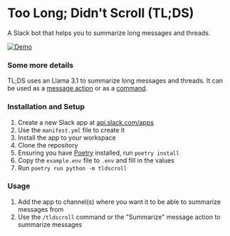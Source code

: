 # Too Long; Didn't Scroll (TL;DS)  
A Slack bot that helps you to summarize long messages and threads.  

[![Demo](tldscroll-demo_2024-08-22_19-24-01.gif)](tldscroll-demo_2024-08-22_19-24-01.mp4)


### Some more details  
TL;DS uses an Llama 3.1 to summarize long messages and threads. It can be used as a [message action](https://api.slack.com/interactivity/shortcuts#message) or as a [command](https://slack.com/help/articles/360057554553-Use-shortcuts-to-take-actions-in-Slack).  

### Installation and Setup  
1. Create a new Slack app at [api.slack.com/apps](https://api.slack.com/apps)
2. Use the `manifest.yml` file to create it  
3. Install the app to your workspace  
4. Clone the repository  
5. Ensuring you have [Poetry](https://python-poetry.org/) installed, run `poetry install`  
6. Copy the `example.env` file to `.env` and fill in the values
7. Run `poetry run python -m tldscroll`  

### Usage  
1. Add the app to channel(s) where you want it to be able to summarize messages from   
2. Use the `/tldscroll` command or the "Summarize" message action to summarize messages  